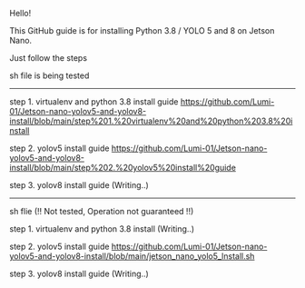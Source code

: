 Hello!

This GitHub guide is for installing Python 3.8 / YOLO 5 and 8 on Jetson Nano.

Just follow the steps

sh file is being tested

---------------------------------------------------------------------------------------------------------------------------------

step 1. virtualenv and python 3.8 install guide
https://github.com/Lumi-01/Jetson-nano-yolov5-and-yolov8-install/blob/main/step%201.%20virtualenv%20and%20python%203.8%20install

step 2. yolov5 install guide
https://github.com/Lumi-01/Jetson-nano-yolov5-and-yolov8-install/blob/main/step%202.%20yolov5%20install%20guide

step 3. yolov8 install guide
(Writing..)

---------------------------------------------------------------------------------------------------------------------------------

sh flie (!! Not tested, Operation not guaranteed !!)

step 1. virtualenv and python 3.8 install
(Writing..)

step 2. yolov5 install guide
https://github.com/Lumi-01/Jetson-nano-yolov5-and-yolov8-install/blob/main/jetson_nano_yolo5_lnstall.sh

step 3. yolov8 install guide
(Writing..)


